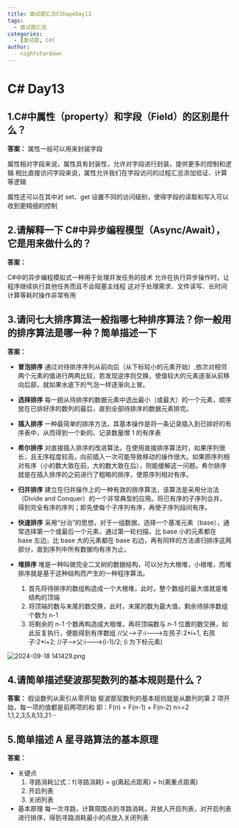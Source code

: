 ```yaml
---
title: 面试题汇总CShapeDay13
tags:
  - 面试题汇总
categories:
  - [面试题, C#]
author:
  - nightstardawn
---
```


# C# Day13

## 1.C#中属性（property）和字段（Field）的区别是什么？

**答案：**
属性一般可以用来封装字段

属性相对字段来说，属性具有封装性，允许对字段进行封装，提供更多的控制和逻辑
相比直接访问字段来说，属性允许我们在字段访问的过程汇总添加验证、计算等逻辑

属性还可以在其中对 set、get 设置不同的访问级别，使得字段的读取和写入可以收到更精细的控制

## 2.请解释一下 C#中异步编程模型（Async/Await），它是用来做什么的？

**答案：**

C#中的异步编程模拟式一种用于处理并发任务的技术
允许在执行异步操作时，让程序继续执行其他任务而且不会阻塞主线程
这对于处理需求、文件读写、长时间计算等耗时操作非常有用

## 3.请问七大排序算法一般指哪七种排序算法？你一般用的排序算法是哪一种？简单描述一下

**答案：**

- **冒泡排序**
  通过对待排序序列从前向后（从下标较小的元素开始）,依次对相邻两个元素的值进行两两比较，若发现逆序则交换，使值较大的元素逐渐从前移向后部，就如果水底下的气泡一样逐渐向上冒。
- **选择排序**
  每一趟从待排序的数据元素中选出最小（或最大）的一个元素，顺序放在已排好序的数列的最后，直到全部待排序的数据元素排完。
- **插入排序**
  一种最简单的排序方法，其基本操作是将一条记录插入到已排好的有序表中，从而得到一个新的、记录数量增 1 的有序表
- **希尔排序**
  对直接插入排序的改进算法，在使用直接排序算法时，如果序列很长，且无序程度较高，向前插入一次可能导致移动的操作很大。如果原序列相对有序（小的数大致在前，大的数大致在后），则能缓解这一问题。希尔排序就是在插入排序的之前进行了粗略的排序，使原序列相对有序。
- **归并排序**
  建立在归并操作上的一种有效的排序算法，该算法是采用分治法（Divide and Conquer）的一个非常典型的应用。将已有序的子序列合并，得到完全有序的序列；即先使每个子序列有序，再使子序列段间有序。
- **快速排序**
  采用“分治”的思想，对于一组数据，选择一个基准元素（base），通常选择第一个或最后一个元素，通过第一轮扫描，比 base 小的元素都在 base 左边，比 base 大的元素都在 base 右边，再有同样的方法递归排序这两部分，直到序列中所有数据均有序为止。
- **堆排序**
  堆是一种叫做完全二叉树的数据结构，可以分为大根堆，小根堆，而堆排序就是基于这种结构而产生的一种程序算法。

  1. 首先将待排序的数组构造成一个大根堆，此时，整个数组的最大值就是堆结构的顶端
  2. 将顶端的数与末尾的数交换，此时，末尾的数为最大值，剩余待排序数组个数为 n-1
  3. 将剩余的 n-1 个数再构造成大根堆，再将顶端数与 n-1 位置的数交换，如此反复执行，便能得到有序数组
     //父-->子:i--->左孩子:2\*i+1, 右孩子:2\*i+2;
     //子-->父:i--->(i-1)/2; (i 为下标元素)

![ 2024-09-18 141429.png](https://s2.loli.net/2024/09/18/mz76TQF8SAC2Naj.png)

## 4.请简单描述斐波那契数列的基本规则是什么？

**答案：**
假设数列从索引从零开始
斐波那契数列的基本规则就是从数列的第 2 项开始，每一项的值都是前两项的和
即：F(n) = F(n-1) + F(n-2) n>=2
1,1,2,3,5,8,13,21···

## 5.简单描述 A 星寻路算法的基本原理

**答案：**

- 关键点
  1. 寻路消耗公式：f(寻路消耗) = g(离起点距离) + h(离重点距离)
  2. 开启列表
  3. 关闭列表
- 基本原理
  每一次寻路，计算周围点的寻路消耗，并放入开启列表，对开启列表进行排序，得到寻路消耗最小的点放入关闭列表
